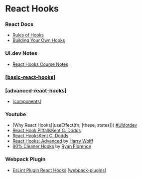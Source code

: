 # React Hooks

### React Docs

- [Rules of Hooks](https://reactjs.org/docs/hooks-rules.html)
- [Building Your Own Hooks](https://reactjs.org/docs/hooks-custom.html)

### UI.dev Notes

- [React Hooks Course Notes ](https://docs.google.com/document/d/15mFFFxXnJVQa7gPGarEIX88LKy1B-xK-Q-9NbbUelwc/edit#heading=h.j361zi63ds6o)

### [[basic-react-hooks]]

### [[advanced-react-hooks]]

- [[components]]

### Youtube

- [Why React Hooks](useEffect(fn, [these, states])) [#UIdotdev](https://www.youtube.com/watch?v=eX_L39UvZes)
- [React Hook Pitfalls](https://www.youtube.com/watch?v=VIRcX2X7EUk)[Kent C. Dodds](https://twitter.com/kentcdodds)
- [React Hooks](https://www.youtube.com/watch?v=tO8qHlr6Wqg)[Kent C. Dodds](https://twitter.com/kentcdodds)
- [React Hooks: Advanced](https://www.youtube.com/watch?v=YKmiLcXiMMo) by [Harry Wolff](https://twitter.com/hswolff)
- [90% Cleaner Hooks](https://www.youtube.com/watch?v=wXLf18DsV-I) by [Ryan Florence](https://twitter.com/ryanflorence)

### Webpack Plugin

- [EsLint Plugin React Hooks](https://www.npmjs.com/package/eslint-plugin-react-hooks) [[webpack-plugins]]

[//begin]: # "Autogenerated link references for markdown compatibility"
[basic-react-hooks]: basic-hooks/basic-react-hooks "Basic Hooks"
[advanced-react-hooks]: advanced-hooks/advanced-react-hooks "Advanced Hooks"
[components]: ../components/components "Components"
[webpack-plugins]: ../../../nodejs/webpackjs/webpack-plugins "Webpack Plugins"
[//end]: # "Autogenerated link references"
